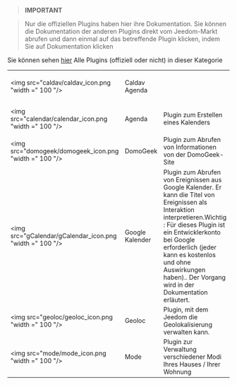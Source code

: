 
>**IMPORTANT**

>Nur die offiziellen Plugins haben hier ihre Dokumentation. Sie können die Dokumentation der anderen Plugins direkt vom Jeedom-Markt abrufen und dann einmal auf das betreffende Plugin klicken, indem Sie auf Dokumentation klicken


Sie können sehen [hier](https://market.jeedom.com/index.php?v=d&p=market&type=plugin&categorie=organization) Alle Plugins (offiziell oder nicht) in dieser Kategorie

| | | | |
|--- | --- | --- | ---|
|<img src="caldav/caldav_icon.png "width =" 100 "/>|Caldav Agenda||[Dokumentation](caldav / index.md) - [Markt](https://market.jeedom.com/index.php?v = d & p = market_display & id = 1149)|
|<img src="calendar/calendar_icon.png "width =" 100 "/>|Agenda|Plugin zum Erstellen eines Kalenders|[Dokumentation](Kalender / Index.md) - [Markt](https://market.jeedom.com/index.php?v = d & p = market_display & id = 57)|
|<img src="domogeek/domogeek_icon.png "width =" 100 "/>|DomoGeek|Plugin zum Abrufen von Informationen von der DomoGeek-Site|[Dokumentation](Domogeek / Index.md) - [Markt](https://market.jeedom.com/index.php?v = d & p = market_display & id = 250)|
|<img src="gCalendar/gCalendar_icon.png "width =" 100 "/>|Google Kalender|Plugin zum Abrufen von Ereignissen aus Google Kalender. Er kann die Titel von Ereignissen als Interaktion interpretieren.Wichtig : Für dieses Plugin ist ein Entwicklerkonto bei Google erforderlich (jeder kann es kostenlos und ohne Auswirkungen haben).. Der Vorgang wird in der Dokumentation erläutert. |[Dokumentation](gCalendar / Index.md) - [Markt](https://market.jeedom.com/index.php?v = d & p = market_display & id = 3318)|
|<img src="geoloc/geoloc_icon.png "width =" 100 "/>|Geoloc|Plugin, mit dem Jeedom die Geolokalisierung verwalten kann.|[Dokumentation](Geoloc / Index.md) - [Markt](https://market.jeedom.com/index.php?v = d & p = market_display & id = 12)|
|<img src="mode/mode_icon.png "width =" 100 "/>|Mode|Plugin zur Verwaltung verschiedener Modi Ihres Hauses / Ihrer Wohnung|[Dokumentation](Modus / Index.md) - [Markt](https://market.jeedom.com/index.php?v = d & p = market_display & id = 1929)|

